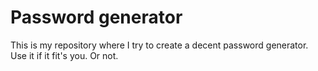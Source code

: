 # Password generator

This is my repository where I try to create a decent password generator. Use it if it fit's you. Or not.